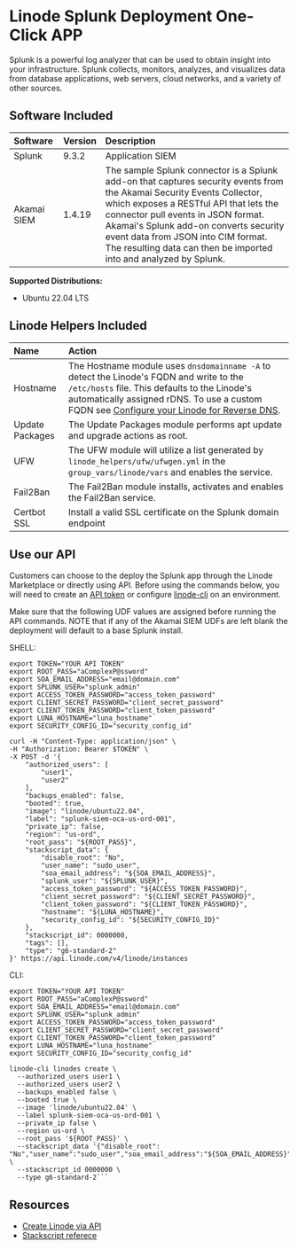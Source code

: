 # Linode Splunk Deployment One-Click APP

Splunk is a powerful log analyzer that can be used to obtain insight into your infrastructure. Splunk collects, monitors, analyzes, and visualizes data from database applications, web servers, cloud networks, and a variety of other sources. 

## Software Included

| Software  | Version   | Description   |
| :---      | :----     | :---          |
| Splunk    | 9.3.2    | Application SIEM |
| Akamai SIEM | 1.4.19 | The sample Splunk connector is a Splunk add-on that captures security events from the ​Akamai​ Security Events Collector, which exposes a RESTful API that lets the connector pull events in JSON format. Akamai's Splunk add-on converts security event data from JSON into CIM format. The resulting data can then be imported into and analyzed by Splunk. |

**Supported Distributions:**

- Ubuntu 22.04 LTS

## Linode Helpers Included

| Name  | Action  |
| :---  | :---    |
| Hostname   | The Hostname module uses `dnsdomainname -A` to detect the Linode's FQDN and write to the `/etc/hosts` file. This defaults to the Linode's automatically assigned rDNS. To use a custom FQDN see [Configure your Linode for Reverse DNS](https://www.linode.com/docs/guides/configure-your-linode-for-reverse-dns/).  |
| Update Packages   | The Update Packages module performs apt update and upgrade actions as root.  |
| UFW   | The UFW module will utilize a list generated by `linode_helpers/ufw/ufwgen.yml` in the `group_vars/linode/vars` and enables the service.  |
| Fail2Ban   | The Fail2Ban module installs, activates and enables the Fail2Ban service.  |
| Certbot SSL   | Install a valid SSL certificate on the Splunk domain endpoint

## Use our API

Customers can choose to the deploy the Splunk app through the Linode Marketplace or directly using API. Before using the commands below, you will need to create an [API token](https://www.linode.com/docs/products/tools/linode-api/get-started/#create-an-api-token) or configure [linode-cli](https://www.linode.com/products/cli/) on an environment.

Make sure that the following UDF values are assigned before running the API commands. NOTE that if any of the Akamai SIEM UDFs are left blank the deployment will default to a base Splunk install.

SHELL:
```
export TOKEN="YOUR API TOKEN"
export ROOT_PASS="aComplexP@ssword"
export SOA_EMAIL_ADDRESS="email@domain.com"
export SPLUNK_USER="splunk_admin"
export ACCESS_TOKEN_PASSWORD="access_token_password"
export CLIENT_SECRET_PASSWORD="client_secret_password"
export CLIENT_TOKEN_PASSWORD="client_token_password"
export LUNA_HOSTNAME="luna_hostname"
export SECURITY_CONFIG_ID="security_config_id"

curl -H "Content-Type: application/json" \
-H "Authorization: Bearer $TOKEN" \
-X POST -d '{
    "authorized_users": [
        "user1",
        "user2"
    ],
    "backups_enabled": false,
    "booted": true,
    "image": "linode/ubuntu22.04",
    "label": "splunk-siem-oca-us-ord-001",
    "private_ip": false,
    "region": "us-ord",
    "root_pass": "${ROOT_PASS}",
    "stackscript_data": {
        "disable_root": "No",
        "user_name": "sudo_user",
        "soa_email_address": "${SOA_EMAIL_ADDRESS}",
        "splunk_user": "${SPLUNK_USER}",
        "access_token_password": "${ACCESS_TOKEN_PASSWORD}",
        "client_secret_password": "${CLIENT_SECRET_PASSWORD}",
        "client_token_password": "${CLIENT_TOKEN_PASSWORD}",
        "hostname": "${LUNA_HOSTNAME}",
        "security_config_id": "${SECURITY_CONFIG_ID}"
    },
    "stackscript_id": 0000000,
    "tags": [],
    "type": "g6-standard-2"
}' https://api.linode.com/v4/linode/instances
```
CLI:
```
export TOKEN="YOUR API TOKEN"
export ROOT_PASS="aComplexP@ssword"
export SOA_EMAIL_ADDRESS="email@domain.com"
export SPLUNK_USER="splunk_admin"
export ACCESS_TOKEN_PASSWORD="access_token_password"
export CLIENT_SECRET_PASSWORD="client_secret_password"
export CLIENT_TOKEN_PASSWORD="client_token_password"
export LUNA_HOSTNAME="luna_hostname"
export SECURITY_CONFIG_ID="security_config_id"

linode-cli linodes create \
  --authorized_users user1 \
  --authorized_users user2 \
  --backups_enabled false \
  --booted true \
  --image 'linode/ubuntu22.04' \
  --label splunk-siem-oca-us-ord-001 \
  --private_ip false \
  --region us-ord \
  --root_pass '${ROOT_PASS}' \
  --stackscript_data '{"disable_root": "No","user_name":"sudo_user","soa_email_address":"${SOA_EMAIL_ADDRESS}","splunk_user":"${SPLUNK_USER}","access_token_password":"${ACCESS_TOKEN_PASSWORD}","client_secret_password":"${CLIENT_SECRET_PASSWORD}","client_token_password":"'${CLIENT_TOKEN_PASSWORD}","hostname":"${LUNA_HOSTNAME}","security_config_id":"${SECURITY_CONFIG_ID"}' \
  --stackscript_id 0000000 \
  --type g6-standard-2```
```
## Resources

- [Create Linode via API](https://www.linode.com/docs/api/linode-instances/#linode-create)
- [Stackscript referece](https://www.linode.com/docs/guides/writing-scripts-for-use-with-linode-stackscripts-a-tutorial/#user-defined-fields-udfs)


